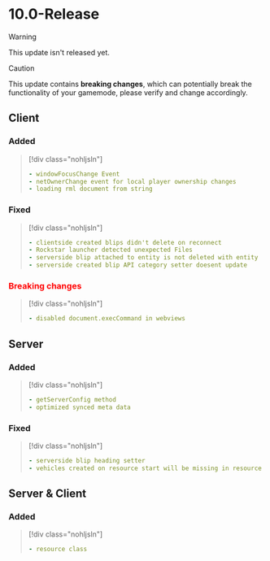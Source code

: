 # 10.0-Release

> [!WARNING]
> This update isn't released yet.

> [!CAUTION]
> This update contains **breaking changes**, which can potentially break the functionality of your gamemode, please verify and change accordingly.

## Client

### Added

> [!div class="nohljsln"]
> ```yaml
> - windowFocusChange Event
> - netOwnerChange event for local player ownership changes
> - loading rml document from string
> ```

### Fixed

> [!div class="nohljsln"]
> ```yaml
> - clientside created blips didn't delete on reconnect
> - Rockstar launcher detected unexpected Files
> - serverside blip attached to entity is not deleted with entity
> - serverside created blip API category setter doesent update
> ```

### <span style="color: red;">Breaking changes</span>

> [!div class="nohljsln"]
> ```yaml
> - disabled document.execCommand in webviews
> ```

## Server

### Added

> [!div class="nohljsln"]
> ```yaml
> - getServerConfig method
> - optimized synced meta data
> ```

### Fixed

> [!div class="nohljsln"]
> ```yaml
> - serverside blip heading setter
> - vehicles created on resource start will be missing in resource start
> ```

<!-- ### <span style="color: red;">Breaking changes</span>

> [!div class="nohljsln"]
> ```yaml
> ``` -->

## Server & Client

### Added

> [!div class="nohljsln"]
> ```yaml
> - resource class
> ```